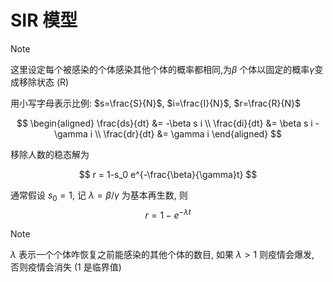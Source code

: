 # SIR 模型

> [!NOTE]
> 这里设定每个被感染的个体感染其他个体的概率都相同,为$\beta$ 
> 个体以固定的概率$\gamma$变成移除状态 (R)

用小写字母表示比例: $s=\frac{S}{N}$, $i=\frac{I}{N}$, $r=\frac{R}{N}$

$$
\begin{aligned}
\frac{ds}{dt} &= -\beta s i \\
\frac{di}{dt} &= \beta s i - \gamma i \\
\frac{dr}{dt} &= \gamma i
\end{aligned}
$$

移除人数的稳态解为

$$
r = 1-s_0 e^{-\frac{\beta}{\gamma}t}
$$

通常假设 $s_0 = 1,$ 记 $\lambda  = \beta /\gamma$ 为基本再生数, 则
$$
r = 1- e^{-\lambda t}
$$

> [!NOTE]
> $\lambda$ 表示一个个体咋恢复之前能感染的其他个体的数目, 如果 $\lambda > 1$ 则疫情会爆发, 否则疫情会消失 (1 是临界值)
